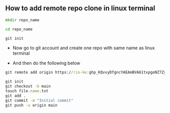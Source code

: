 How to add remote repo clone in linux terminal
---

```cmd
mkdir repo_name
```
```cmd
cd repo_name
```
```cmd
git init
```

* Now go to git account and create one repo with same name as linux terminal

* And then do the following below
```cmd
git remote add origin https://rio-ke: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@github.com/rio-ke/{repo_name}.git
```

```cmd
git init
git checkout -b main
touch file-name.txt
git add .
git commit -m "Initial commit"
git push -u origin main
```
